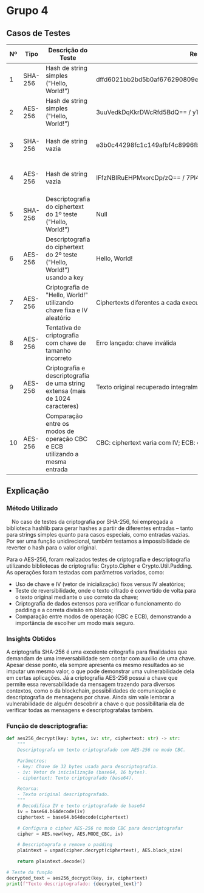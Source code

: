 # Grupo 4

## Casos de Testes


| Nº  | Tipo    | Descrição do Teste                                                              | Resultado Obtido                                | Observações                                      |
| --- | ------- | ------------------------------------------------------------------------------- | ----------------------------------------------- | ------------------------------------------------ |
| 1   | SHA-256 | Hash de string simples ("Hello, World!")                                       | dffd6021bb2bd5b0af676290809ec3a53191dd81c7f70a4b28688a362182986f   | Todas as vezes testadas foi originado o mesmo Hash        |
| 2   | AES-256 | Hash de string simples ("Hello, World!")                                  | 3uuVedkDqKkrDWcRfd5BdQ==  /  yT7MbXl5lYbK/jTAoCCisw==  / ...              | Todas as vezes testadas apresentaram Hashs difertes                          |
| 3   | SHA-256 | Hash de string vazia                                      | e3b0c44298fc1c149afbf4c8996fb92427ae41e4649b934ca495991b7852b855              | Surpreende ao apresentar hash próprio e sempre o mesmo hash          |
| 4   | AES-256 | Hash de string vazia                                                           | IFfzNBIRuEHPMxorcDp/zQ==  /  7Pl4UV2Cjka0kgyybBa0OQ==  / ...   | Surpreende ao apresentar hash e ser hashs distintos |
| 5   | SHA-256 | Descriptografia do ciphertext do 1º teste ("Hello, World!")                  |  Null          | A Função não é reversivel e não pode ser Descriptografada dessa forma                          |
| 6   | AES-256 | Descriptografia do ciphertext do 2º teste ("Hello, World!") usando a key              | Hello, World!                           | Reversibilidade comprovada com a Key               |
| 7   | AES-256 | Criptografia de "Hello, World!" utilizando chave fixa e IV aleatório           | Ciphertexts diferentes a cada execução                        | A utilização de IV aleatório garante maior segurança, mesmo com chave constante. |
| 8   | AES-256 | Tentativa de criptografia com chave de tamanho incorreto                       | Erro lançado: chave inválida                     | Tratamento de exceção implementado               |
| 9   | AES-256 | Criptografia e descriptografia de uma string extensa (mais de 1024 caracteres)   | Texto original recuperado integralmente                       | Não importa o tamanho da String ela poderá ser criptografada e recuperada |
| 10  | AES-256 | Comparação entre os modos de operação CBC e ECB utilizando a mesma entrada     | CBC: ciphertext varia com IV; ECB: ciphertext é determinístico  | O modo CBC é preferível, pois evita a exposição de padrões presentes no texto cifrado |

## Explicação

### Método Utilizado

&emsp;No caso de testes da criptografia por SHA-256, foi empregada a biblioteca hashlib para gerar hashes a partir de diferentes entradas – tanto para strings simples quanto para casos especiais, como entradas vazias. Por ser uma função unidirecional, também testamos a impossibilidade de reverter o hash para o valor original.

Para o AES-256, foram realizados testes de criptografia e descriptografia utilizando bibliotecas de criptografia: Crypto.Cipher e Crypto.Util.Padding. As operações foram testadas com parâmetros variados, como:

- Uso de chave e IV (vetor de inicialização) fixos versus IV aleatórios;
- Teste de reversibilidade, onde o texto cifrado é convertido de volta para o texto original mediante o uso correto da chave;
- Criptografia de dados extensos para verificar o funcionamento do padding e a correta divisão em blocos;
- Comparação entre modos de operação (CBC e ECB), demonstrando a importância de escolher um modo mais seguro.

### Insights Obtidos

A criptografia SHA-256 é uma excelente critografia para finalidades que demandam de uma irreversabilidade sem contar com auxilio de uma chave. Apesar desse ponto, ela sempre apresenta os mesmo resultados ao se imputar um mesmo valor, o que pode demonstrar uma vulnerabilidade dela em certas aplicações. Já a criptografia AES-256 possui a chave que permite essa reversabilidade da mensagem trazendo para diversos contextos, como o da blockchain, possibilidades de comunicação e descriptografia de mensagens por chave. Ainda sim vale lembrar a vulnerabilidade de alguém descobrir a chave o que possibilitaria ela de verificar todas as mensagens e descriptografalas também.

### Função de descriptografia:

```py
def aes256_decrypt(key: bytes, iv: str, ciphertext: str) -> str:
    """
    Descriptografa um texto criptografado com AES-256 no modo CBC.

    Parâmetros:
    - key: Chave de 32 bytes usada para descriptografia.
    - iv: Vetor de inicialização (base64, 16 bytes).
    - ciphertext: Texto criptografado (base64).

    Retorna:
    - Texto original descriptografado.
    """
    # Decodifica IV e texto criptografado de base64
    iv = base64.b64decode(iv)
    ciphertext = base64.b64decode(ciphertext)

    # Configura o cipher AES-256 no modo CBC para descriptografar
    cipher = AES.new(key, AES.MODE_CBC, iv)

    # Descriptografa e remove o padding
    plaintext = unpad(cipher.decrypt(ciphertext), AES.block_size)

    return plaintext.decode()

# Teste da função
decrypted_text = aes256_decrypt(key, iv, ciphertext)
print(f"Texto descriptografado: {decrypted_text}")
```